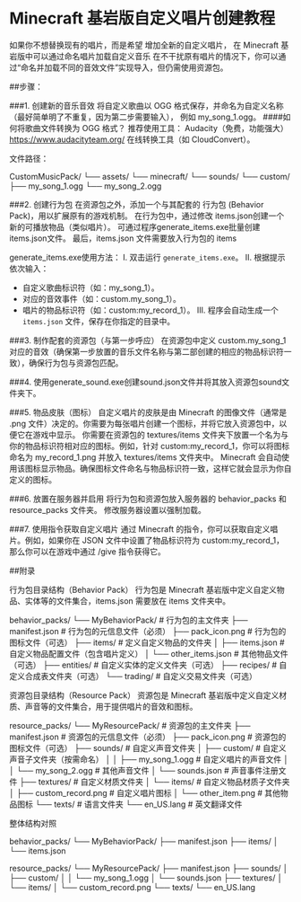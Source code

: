 # Minecraft 基岩版自定义唱片创建教程

如果你不想替换现有的唱片，而是希望 增加全新的自定义唱片，
在 Minecraft 基岩版中可以通过命名唱片加载自定义音乐
在不干扰原有唱片的情况下，你可以通过“命名并加载不同的音效文件”实现导入，但仍需使用资源包。


##步骤：

###1. 创建新的音乐音效
将自定义歌曲以 OGG 格式保存，并命名为自定义名称（最好简单明了不重复，因为第二步需要输入），
例如 my_song_1.ogg。
####如何将歌曲文件转换为 OGG 格式？
推荐使用工具：
Audacity（免费，功能强大）https://www.audacityteam.org/
在线转换工具（如 CloudConvert）。

文件路径：

CustomMusicPack/
└── assets/
    └── minecraft/
        └── sounds/
            └── custom/
                ├── my_song_1.ogg
                └── my_song_2.ogg

###2. 创建行为包
在资源包之外，添加一个与其配套的 行为包 (Behavior Pack)，用以扩展原有的游戏机制。
在行为包中，通过修改 items.json创建一个新的可播放物品（类似唱片）。
可通过程序generate_items.exe批量创建items.json文件。
最后，items.json 文件需要放入行为包的 items

generate_items.exe使用方法：
Ⅰ. 双击运行 `generate_items.exe`。
Ⅱ. 根据提示依次输入：
   - 自定义歌曲标识符（如：my_song_1）。
   - 对应的音效事件（如：custom.my_song_1）。
   - 唱片的物品标识符（如：custom:my_record_1）。
Ⅲ. 程序会自动生成一个 `items.json` 文件，保存在你指定的目录中。


###3. 制作配套的资源包（与第一步呼应）
在资源包中定义 custom.my_song_1 对应的音效（确保第一步放置的音乐文件名称与第二部创建的相应的物品标识符一致），确保行为包与资源包匹配。

###4. 使用generate_sound.exe创建sound.json文件并将其放入资源包sound文件夹下。

###5. 物品皮肤（图标）
自定义唱片的皮肤是由 Minecraft 的图像文件（通常是 .png 文件）决定的。你需要为每张唱片创建一个图标，并将它放入资源包中，以便它在游戏中显示。
你需要在资源包的 textures/items 文件夹下放置一个名为与你的物品标识符相对应的图标。例如，针对 custom:my_record_1，你可以将图标命名为 my_record_1.png 并放入 textures/items 文件夹中。
Minecraft 会自动使用该图标显示物品。确保图标文件命名与物品标识符一致，这样它就会显示为你自定义的图标。

###6. 放置在服务器并启用
将行为包和资源包放入服务器的 behavior_packs 和 resource_packs 文件夹。
修改服务器设置以强制加载。

###7. 使用指令获取自定义唱片
通过 Minecraft 的指令，你可以获取自定义唱片。例如，如果你在 JSON 文件中设置了物品标识符为 custom:my_record_1，那么你可以在游戏中通过 /give 指令获得它。
 



 ##附录

 行为包目录结构（Behavior Pack）
行为包是 Minecraft 基岩版中定义自定义物品、实体等的文件集合，items.json 需要放在 items 文件夹中。

behavior_packs/
└── MyBehaviorPack/                # 行为包的主文件夹
    ├── manifest.json              # 行为包的元信息文件（必须）
    ├── pack_icon.png              # 行为包的图标文件（可选）
    ├── items/                     # 定义自定义物品的文件夹
    │   ├── items.json             # 自定义物品配置文件（包含唱片定义）
    │   └── other_items.json       # 其他物品文件（可选）
    ├── entities/                  # 自定义实体的定义文件夹（可选）
    ├── recipes/                   # 自定义合成表文件夹（可选）
    └── trading/                   # 自定义交易文件夹（可选）


资源包目录结构（Resource Pack）
资源包是 Minecraft 基岩版中定义自定义材质、声音等的文件集合，用于提供唱片的音效和图标。

resource_packs/
└── MyResourcePack/                # 资源包的主文件夹
    ├── manifest.json              # 资源包的元信息文件（必须）
    ├── pack_icon.png              # 资源包的图标文件（可选）
    ├── sounds/                    # 自定义声音文件夹
    │   ├── custom/                # 自定义声音子文件夹（按需命名）
    │   │   ├── my_song_1.ogg     # 自定义唱片的声音文件
    │   │   └── my_song_2.ogg     # 其他声音文件
    │   └── sounds.json            # 声音事件注册文件
    ├── textures/                  # 自定义材质文件夹
    │   └── items/                 # 自定义物品材质子文件夹
    │       ├── custom_record.png  # 自定义唱片图标
    │       └── other_item.png     # 其他物品图标
    └── texts/                     # 语言文件夹
        └── en_US.lang             # 英文翻译文件


整体结构对照

behavior_packs/
└── MyBehaviorPack/
    ├── manifest.json
    ├── items/
    │   └── items.json

resource_packs/
└── MyResourcePack/
    ├── manifest.json
    ├── sounds/
    │   ├── custom/
    │   │   └── my_song_1.ogg
    │   └── sounds.json
    ├── textures/
    │   └── items/
    │       └── custom_record.png
    └── texts/
        └── en_US.lang

